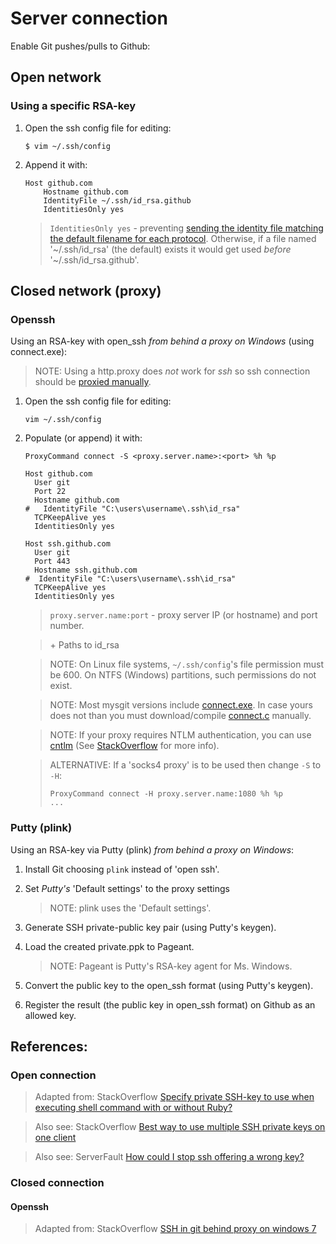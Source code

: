 # Server connection

Enable Git pushes/pulls to Github:

## Open network

### Using a specific RSA-key

1. Open the ssh config file for editing:

	```
	$ vim ~/.ssh/config
	```

2. Append it with:

	```
	Host github.com
		Hostname github.com
		IdentityFile ~/.ssh/id_rsa.github
		IdentitiesOnly yes
	```

	> `IdentitiesOnly yes` - preventing [sending the identity file matching the default filename for each protocol][3]. Otherwise, if a file named '~/.ssh/id_rsa' (the default) exists it would get used _before_ '~/.ssh/id_rsa.github'.


## Closed network (proxy)

### Openssh

Using an RSA-key with open_ssh _from behind a proxy on Windows_ (using connect.exe):

> NOTE: Using a http.proxy does _not_ work for _ssh_ so ssh connection should be [proxied manually][6].


1. Open the ssh config file for editing:

	```
	vim ~/.ssh/config
	```

 2. Populate (or append) it with:

	```shell
	ProxyCommand connect -S <proxy.server.name>:<port> %h %p

	Host github.com
	  User git
	  Port 22
	  Hostname github.com
	#   IdentityFile "C:\users\username\.ssh\id_rsa"
	  TCPKeepAlive yes
	  IdentitiesOnly yes

	Host ssh.github.com
	  User git
	  Port 443
	  Hostname ssh.github.com
	#  IdentityFile "C:\users\username\.ssh\id_rsa"
	  TCPKeepAlive yes
	  IdentitiesOnly yes
	  ```

	  > `proxy.server.name:port` - proxy server IP (or hostname) and port number.

	  > \+ Paths to id_rsa

	  > NOTE: On Linux file systems,  `~/.ssh/config`'s file permission must be 600. On NTFS (Windows) partitions, such permissions do not exist.

	  > NOTE: Most mysgit versions include [connect.exe][5]. In case yours does not than you must download/compile [connect.c][4] manually.

	  > NOTE: If your proxy requires NTLM authentication, you can use [cntlm][7] (See [StackOverflow][8] for more info).

	  > ALTERNATIVE: If a 'socks4 proxy' is to be used then change `-S` to `-H`:
	  > ```
	  > ProxyCommand connect -H proxy.server.name:1080 %h %p
	  > ...
	  > ```


### Putty (plink)

Using an RSA-key via Putty (plink) _from behind a proxy on Windows_:

1. Install Git choosing `plink` instead of 'open ssh'.
2. Set _Putty's_ 'Default settings' to the proxy settings
	> NOTE: plink uses the 'Default settings'.

2. Generate SSH private-public key pair (using Putty's keygen).
4. Load the created private.ppk to Pageant.
	> NOTE: Pageant is Putty's RSA-key agent for Ms. Windows.

5. Convert the public key to the open_ssh format (using Putty's keygen).
6. Register the result (the public key in open_ssh format) on Github as an allowed key.


## References:

### Open connection
> Adapted from: StackOverflow
> [Specify private SSH-key to use when executing shell command with or without Ruby?][1]

> Also see: StackOverflow
> [Best way to use multiple SSH private keys on one client][2]

> Also see: ServerFault
> [How could I stop ssh offering a wrong key?][3]


### Closed connection


#### Openssh

> Adapted from: StackOverflow
[SSH in git behind proxy on windows 7][9]


<!-- REFERENCES -->
[1]:http://stackoverflow.com/a/11251797/6737459
[2]:http://stackoverflow.com/questions/2419566/best-way-to-use-multiple-ssh-private-keys-on-one-client
[3]:https://serverfault.com/questions/450796/how-could-i-stop-ssh-offering-a-wrong-key/450807#450807

[4]:https://web.archive.org/web/20130731110457/http://www.meadowy.org/~gotoh/ssh/connect.c
[5]:https://web.archive.org/web/20130516045959/http://www.meadowy.org/~gotoh/ssh/connect.exe
[6]:http://returnbooleantrue.blogspot.com/2009/06/using-github-through-draconian-proxies.html
[7]:http://cntlm.sourceforge.net/
[8]:http://stackoverflow.com/a/15343300/33499
[9]:https://stackoverflow.com/questions/5103083/ssh-in-git-behind-proxy-on-windows-7/6739420#6739420
